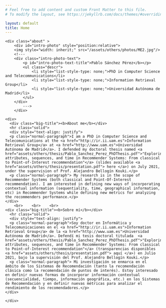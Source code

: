 ```yaml
---
# Feel free to add content and custom Front Matter to this file.
# To modify the layout, see https://jekyllrb.com/docs/themes/#overriding-theme-defaults

layout: default
title: Home
---
```


<div class="publications-div">

	<div class="about" >
		<div id="intro-photo" style="position:relative">
		<img style="width: inherit;" src="/assets/others/photos/ME2.jpg"/>
        <!--- 
		<div class="intro-photo-text">
			<p id="intro-photo-text-title">Pablo Sánchez Pérez</b></p>
			<ul class="descr">
				<li style="list-style-type: none;">PhD in Computer Science and Telecommunications</li>
				<li style="list-style-type: none;">Information Retrieval Group</li>
				<li style="list-style-type: none;">Universidad Autónoma de Madrid</li>
			</ul>
		</div>
            --->
		</div>

    <div>
      <div class="big-title"><b>About me</b></div>
      <hr class="solid">
      <div style="text-align: justify">
      <p class="normal-paragraph">I am a PhD in Computer Science and Telecomunications at the <a href="http://ir.ii.uam.es">Information Retrieval Group</a> at <a href="http://www.uam.es">Universidad Autónoma de Madrid</a>. I defended my doctoral thesis named <a href="assets/others/thesis/Pablo_Sanchez_Perez_PhDThesis.pdf">"Exploring attributes, sequences, and time in Recommender Systems: From classical to Point-of-Interest recommendation"</a> (slides available <a href="assets/others/thesis/presentation.pdf"> here </a>) on July 2021, under the supervision of Prof. Alejandro Bellogín Kouki.</p>
      <p class="normal-paragraph"> My research is in the scope of Recommender Systems (both classical and Point-Of-Interest recommendation). I am interested in defining new ways of incorporating contextual information (sequentiality, time, geographical information, etc) in Recommender Systems while defining new metrics for analyzing the recommenders performance.</p>
    </div>
        <br>    <br>    <br>
    <div class="big-title"><b>Sobre mí</b></div>
      <hr class="solid">
      <div style="text-align: justify">
      <p class="normal-paragraph">Soy doctor en Informática y Telecomunicaciones en el <a href="http://ir.ii.uam.es">Information Retrieval Group</a> de la <a href="http://www.uam.es">Universidad Autónoma de Madrid</a>. Defendí mi tesis doctoral titulada  <a href="assets/others/thesis/Pablo_Sanchez_Perez_PhDThesis.pdf">"Exploring attributes, sequences, and time in Recommender Systems: From classical to Point-of-Interest recommendation"</a> (transparencias disponibles <a href="assets/others/thesis/presentation.pdf"> aquí </a>) en Julio 2021, bajo la supervisión del Prof. Alejandro Bellogín Kouki.</p>
      <p class="normal-paragraph"> Mi investigación se enmarca en el ámbito de los Sistemas de Recomendación (tanto la recomendación clásica como la recomendación de puntos de interés). Estoy interesado en definir nuevas formas de incorporar información contextual (secuencialidad, tiempo, información geográfica, etc.) en los Sistemas de Recomendación y en definir nuevas métricas para analizar el rendimiento de los recomendadores.</p>
    </div>

    </div>





</div>
